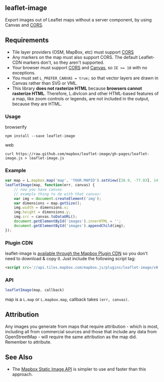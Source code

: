 ## leaflet-image

Export images out of Leaflet maps without a server component, by using
Canvas and [CORS](http://en.wikipedia.org/wiki/Cross-origin_resource_sharing).

## Requirements

* Tile layer providers (OSM, MapBox, etc) must support [CORS](http://en.wikipedia.org/wiki/Cross-origin_resource_sharing)
* Any markers on the map must also support CORS. The default Leaflet-CDN markers
  don't, so they aren't supported.
* Your browser must support [CORS](http://caniuse.com/#feat=cors) and [Canvas](http://caniuse.com/#feat=canvas),
  so `IE >= 10` with no exceptions.
* You must set `L_PREFER_CANVAS = true;` so that vector layers are drawn in Canvas
  rather than SVG or VML.
* This library **does not rasterize HTML** because **browsers cannot rasterize HTML**. Therefore,
  L.divIcon and other HTML-based features of a map, like zoom controls or legends, are not
  included in the output, because they are HTML.

### Usage

browserify

    npm install --save leaflet-image

web

    curl https://raw.github.com/mapbox/leaflet-image/gh-pages/leaflet-image.js > leaflet-image.js

### Example

```js
var map = L.mapbox.map('map', 'YOUR.MAPID').setView([38.9, -77.03], 14);
leafletImage(map, function(err, canvas) {
    // now you have canvas
    // example thing to do with that canvas:
    var img = document.createElement('img');
    var dimensions = map.getSize();
    img.width = dimensions.x;
    img.height = dimensions.y;
    img.src = canvas.toDataURL();
    document.getElementById('images').innerHTML = '';
    document.getElementById('images').appendChild(img);
});
```

### Plugin CDN

leaflet-image is [available through the Mapbox Plugin CDN](https://www.mapbox.com/mapbox.js/plugins/#leaflet-image) so you don't need to download & copy it. Just include the following script tag:

```html
<script src='//api.tiles.mapbox.com/mapbox.js/plugins/leaflet-image/v0.0.4/leaflet-image.js'></script>
```

### API

```js
leafletImage(map, callback)
```

map is a `L.map` or `L.mapbox.map`, callback takes `(err, canvas)`.

## Attribution

Any images you generate from maps that require attribution - which is most, including all from commercial sources and those that include any data from OpenStreetMap - will require the same attribution as the map did. Remember to attribute.

## See Also

* The [Mapbox Static Image API](https://www.mapbox.com/developers/api/static/) is simpler to use
  and faster than this approach.
